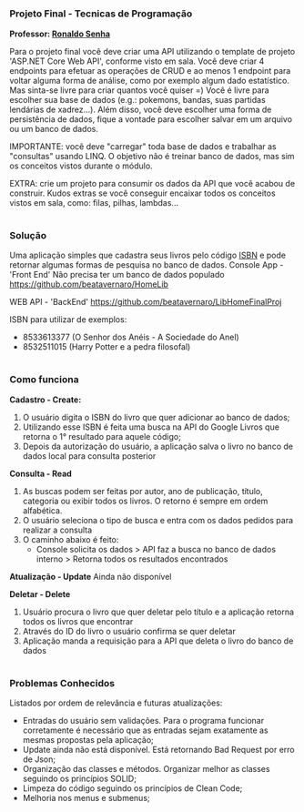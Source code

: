 # 
### **Projeto Final - Tecnicas de Programação**
**Professor: [Ronaldo Senha](https://ronaldosena.com/)**

Para o projeto final você deve criar uma API utilizando o template de projeto 'ASP.NET Core Web API', conforme visto em sala.
Você deve criar 4 endpoints para efetuar as operações de CRUD e ao menos 1 endpoint para voltar alguma forma de análise, como por exemplo algum dado estatístico. Mas sinta-se livre para criar quantos você quiser =)
Você é livre para escolher sua base de dados (e.g.: pokemons, bandas, suas partidas lendárias de xadrez...). Além disso, você deve escolher uma forma de persistência de dados, fique a vontade para escolher salvar em um arquivo ou um banco de dados.

IMPORTANTE: você deve "carregar" toda base de dados e trabalhar as "consultas" usando LINQ. O objetivo não é treinar banco de dados, mas sim os conceitos vistos durante o módulo.

EXTRA: crie um projeto para consumir os dados da API que você acabou de construir. Kudos extras se você conseguir encaixar todos os conceitos vistos em sala, como: filas, pilhas, lambdas...
#
### Solução
Uma aplicação simples que cadastra seus livros pelo código [ISBN](https://www.cblservicos.org.br/isbn/o-que-e-isbn/#:~:text=O%20ISBN%20%28International%20Standard%20Book,como%20livros,%20artigos%20e%20apostilas.) e pode retornar algumas formas de pesquisa no banco de dados.
Console App - 'Front End' Não precisa ter um banco de dados populado
https://github.com/beatavernaro/HomeLib

WEB API - 'BackEnd' https://github.com/beatavernaro/LibHomeFinalProj

ISBN para utilizar de exemplos: 
- 8533613377 (O Senhor dos Anéis - A Sociedade do Anel)
- 8532511015 (Harry Potter e a pedra filosofal)

#
### Como funciona
**Cadastro - Create:**
 1. O usuário digita o ISBN do livro que quer adicionar ao banco de dados;
 2. Utilizando esse ISBN é feita uma busca na API do Google Livros que retorna o 1° resultado para aquele código;
 3. Depois da autorização do usuário, a aplicação salva o livro no banco de dados local para consulta posterior

**Consulta - Read**

 1. As buscas podem ser feitas por autor, ano de publicação, título, categoria ou exibir todos os livros. O retorno é sempre em ordem alfabética.
 2. O usuário seleciona o tipo de busca e entra com os dados pedidos para realizar a consulta
 3. O caminho abaixo é feito:
	 - Console solicita os dados > API faz a busca no banco de dados interno > Retorna todos os resultados encontrados

**Atualização - Update**
Ainda não disponível

**Deletar - Delete**

 1. Usuário procura o livro que quer deletar pelo título e a aplicação retorna todos os livros que encontrar
 2. Através do ID do livro o usuário confirma se quer deletar
 3. Aplicação manda a requisição para a API que deleta o livro do banco de dados
#
### Problemas Conhecidos
Listados por ordem de relevância e futuras atualizações:
- Entradas do usuário sem validações. Para o programa funcionar corretamente é necessário que as entradas sejam exatamente as mesmas propostas pela aplicação;
- Update ainda não está disponível. Está retornando Bad Request por erro de Json;
- Organização das classes e métodos. Organizar melhor as classes seguindo os princípios SOLID;
- Limpeza do código seguindo os princípios de Clean Code;
- Melhoria nos menus e submenus;
